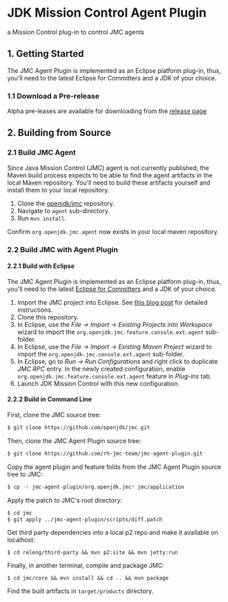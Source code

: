 # JDK Mission Control Agent Plugin

a Mission Control plug-in to control JMC agents

## 1. Getting Started

The JMC Agent Plugin is implemented as an Eclipse platform plug-in, thus, you'll need to the latest Eclipse for Committers and a JDK of your choice.

### 1.1 Download a Pre-release

Alpha pre-leases are available for downloading from the [release page](https://github.com/rh-jmc-team/jmc-agent-plugin/releases/)

## 2. Building from Source

### 2.1 Build JMC Agent

Since Java Mission Control (JMC) agent is not currently published, the Maven build process expects to be able to find the agent artifacts in the local Maven repository. You'll need to build these artifacts yourself and install them to your local repository.

1. Clone the [openjdk/jmc](https://github.com/openjdk/jmc) repository.
2. Navigate to `agent` sub-directory.
3. Run `mvn install`.

Confirm `org.openjdk.jmc.agent` now exists in your local maven repository.

### 2.2 Build JMC with Agent Plugin

#### 2.2.1 Build with Eclipse 

The JMC Agent Plugin is implemented as an Eclipse platform plug-in, thus, you'll need to the latest [Eclipse for Committers](https://www.eclipse.org/downloads/packages/release/2020-03/r/eclipse-ide-eclipse-committers) and a JDK of your choice.

1. Import the JMC project into Eclipse. See [this blog post](http://hirt.se/blog/?p=989) for detailed instructions. 
2. Clone this repository. 
3. In Eclipse, use the *File -> Import -> Existing Projects into Workspace* wizard to import the `org.openjdk.jmc.feature.console.ext.agent` sub-folder.
4. In Eclipse, use the *File -> Import -> Existing Maven Project* wizard to import the `org.openjdk.jmc.console.ext.agent` sub-folder.
5. In Eclipse, go to *Run -> Run Configurations* and right click to duplicate *JMC RPC* entry.  In the newly created configuration, enable `org.openjdk.jmc.feature.console.ext.agent` feature in *Plug-ins* tab.
6. Launch JDK Mission Control with this new configuration.

#### 2.2.2 Build in Command Line

First, clone the JMC source tree:
```sh
$ git clone https://github.com/openjdk/jmc.git
```

Then, clone the JMC Agent Plugin source tree:
```sh
$ git clone https://github.com/rh-jmc-team/jmc-agent-plugin.git
```

Copy the agent plugin and feature folds from the JMC Agent Plugin source tree to JMC:
```sh
$ cp -r jmc-agent-plugin/org.openjdk.jmc* jmc/application
```

Apply the patch to JMC's root directory:
```sh
$ cd jmc
$ git apply ../jmc-agent-plugin/scripts/diff.patch
``` 

Get third party dependencies into a local p2 repo and make it available on localhost:
```
$ cd releng/third-party && mvn p2:site && mvn jetty:run
```

Finally, in another terminal, compile and package JMC:
```
$ cd jmc/core && mvn install && cd .. && mvn package
```

Find the built artifacts in `target/products` directory.
